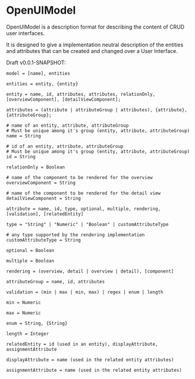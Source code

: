 # OpenUIModel

OpenUIModel is a description format for describing the content of CRUD user interfaces.

It is designed to give a implementation neutral description of the entities and attributes that can be created and changed over a User Interface.

Draft v0.0.1-SNAPSHOT:

```properties EBNF
model = [name], entities

entities = entity, {entity}

entity = name, id, attributes, attributes, relationOnly, [overviewComponent], [detailViewComponent];

attributes = (attribute | attributeGroup | attributes), {attribute}, {attributeGroup};

# name of an entity, attribute, attributeGroup
# Must be unique among it's group (entity, attribute, attributeGroup)
name = String

# id of an entity, attribute, attributeGroup
# Must be unique among it's group (entity, attribute, attributeGroup)
id = String

relationOnly = Boolean

# name of the component to be rendered for the overview
overviewComponent = String

# name of the component to be rendered for the detail view
detailViewComponent = String

attribute = name, id, type, optional, multiple, rendering, [validation], [relatedEntity]

type = "String" | "Numeric" | "Boolean" | customAttributeType

# any type supported by the rendering implementation
customAttributeType = String

optional = Boolean

multiple = Boolean

rendering = (overview, detail | overview | detail), [component]

attributeGroup = name, id, attributes

validation = (min | max | min, max) | regex | enum | length

min = Numeric

max = Numeric

enum = String, {String}

length = Integer

relatedEntity = id (used in an entity), displayAttribute, assignmentAttribute

displayAttribute = name (used in the related entity attributes)

assignmentAttribute = name (used in the related entity attributes)
 
```
